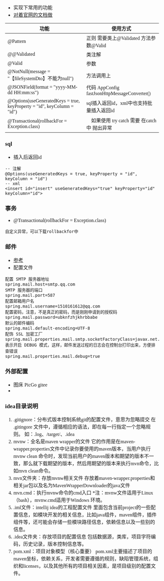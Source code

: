 <font face="SimSun" size=3>

- 实现下常用的功能
- [对着官网的文档做](https://docs.spring.io/spring-boot/docs/current/reference/html/index.html)

功能 | 使用方式
---|---
@Pattern | 正则 需要类上@Validated 方法参数@Valid
@@Validated | 类注解
@Valid | 参数
@NotNull(message = "【fileSystemDto】不能为null")| 方法调用上
@JSONField(format = "yyyy-MM-dd HH:mm:ss") | 代码 AppConfig fastJsonHttpMessageConverter()
@Options(useGeneratedKeys = true, keyProperty = "id", keyColumn = "id") | sql插入返回id，xml中也支持批量插入返回id
@Transactional(rollbackFor = Exception.class) |　如果使用 try catch 需要 在catch中 抛出异常

### sql

- 插入后返回id
~~~
-- 注解
@Options(useGeneratedKeys = true, keyProperty = "id", keyColumn = "id")
-- xml
<insert id="insert" useGeneratedKeys="true" keyProperty="id"  keyColumn="id">
~~~

### 事务

- @Transactional(rollbackFor = Exception.class)
~~~
自定义异常，可以下载rollbackfor中
~~~

### 邮件

- [参考](http://springboot.javaboy.org/2019/0717/springboot-mail)
- 配置文件
~~~
配置 SMTP 服务器地址
spring.mail.host=smtp.qq.com
SMTP 服务器的端口
spring.mail.port=587
配置邮箱用户名
spring.mail.username=1510161612@qq.com
配置密码，注意，不是真正的密码，而是刚刚申请到的授权码
spring.mail.password=ubknfzhjkhrbbabe
默认的邮件编码
spring.mail.default-encoding=UTF-8
配饰 SSL 加密工厂
spring.mail.properties.mail.smtp.socketFactoryClass=javax.net.ssl.SSLSocketFactory
表示开启 DEBUG 模式，这样，邮件发送过程的日志会在控制台打印出来，方便排查错误
spring.mail.properties.mail.debug=true
~~~

### 外部配置

- 图床 PicGo gitee
- 

### idea目录说明

1. .gitignore：分布式版本控制系统git的配置文件，意思为忽略提交
   在 .gitingore 文件中，遵循相应的语法，即在每一行指定一个忽略规则。 如：.log、/target/、.idea
2. mvnw：全名是maven wrapper的文件
   它的作用是在maven-wrapper.properties文件中记录你要使用的maven版本，当用户执行mvnw clean 命令时，发现当前用户的maven版本和期望的版本不一致，那么就下载期望的版本，然后用期望的版本来执行mvn命令，比如mvn clean命令。
3. mvn文件夹：存放mvnw相关文件
   存放着maven-wrapper.properties和相关jar包以及名为MavenWrapperDownloader的java文件
4. mvn.cmd：执行mvnw命令的cmd入口
   *注：mvnw文件适用于Linux（bash），mvnw.cmd适用于Windows 环境。
5. .iml文件：intellij idea的工程配置文件
   里面包含当前project的一些配置信息，如模块开发的相关信息，比如java组件，maven组件，插件组件等，还可能会存储一些模块路径信息，依赖信息以及一些别的信息。
6. .idea文件夹：存放项目的配置信息
   包括数据源，类库，项目字符编码，历史记录，版本控制信息等。
7. pom.xml：项目对象模型（核心重要）
   pom.xml主要描述了项目的maven坐标，依赖关系，开发者需要遵循的规则，缺陷管理系统，组织和licenses，以及其他所有的项目相关因素，是项目级别的配置文件。


</font>